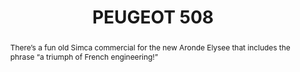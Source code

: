---
category: news
title: Peugeot is Coming to the U.S.! Should We Care?
abstract: There’s a fun old Simca commercial for the new Aronde Elysee that includes the phrase “a triumph of French engineering!”&nbsp;
publishedDateTime: 2019-03-08T17:48:22Z
sourceUrl: https://www.msn.com/en-us/autos/geneva/peugeot-is-coming-to-the-u-s-should-we-care/ar-BBUxMeB?
type: article

provider:
  name: Motor Trend
  id: V_AA8DRt_global
tags:
  - Autos

images: 
    - url: https://img-s-msn-com.akamaized.net/tenant/amp/entityid/BBUxx4i.img
width: 1360
height: 765
quality: 89
title: PEUGEOT 508
attribution: 
focalRegion:
  x1: 660
  x2: 660
  y1: 438
  y2: 438

---